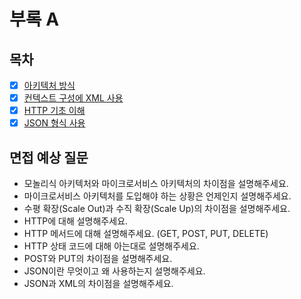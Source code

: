 # 부록 A

## 목차

- [x] [아키텍처 방식](./A1_architectural_approaches.md)
- [x] [컨텍스트 구성에 XML 사용](./A2_using_xml_for_context_configuration.md)
- [x] [HTTP 기초 이해](./A3_understanding_http_basics.md)
- [x] [JSON 형식 사용](./A4_using_json_format.md)

## 면접 예상 질문
- 모놀리식 아키텍처와 마이크로서비스 아키텍처의 차이점을 설명해주세요.
- 마이크로서비스 아키텍처를 도입해야 하는 상황은 언제인지 설명해주세요.
- 수평 확장(Scale Out)과 수직 확장(Scale Up)의 차이점을 설명해주세요.
- HTTP에 대해 설명해주세요.
- HTTP 메서드에 대해 설명해주세요. (GET, POST, PUT, DELETE)
- HTTP 상태 코드에 대해 아는대로 설명해주세요.
- POST와 PUT의 차이점을 설명해주세요.
- JSON이란 무엇이고 왜 사용하는지 설명해주세요.
- JSON과 XML의 차이점을 설명해주세요.

